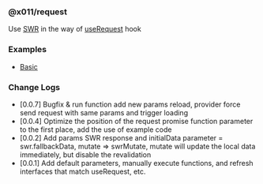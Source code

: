 ### @x011/request

Use [SWR](https://swr.vercel.app/zh-CN) in the way of [useRequest](https://ahooks.js.org/zh-CN/hooks/use-request/index) hook

### Examples
* [Basic](https://github.com/linyupark/zion-request/tree/master/src/example/basic.tsx)

### Change Logs
* [0.0.7] Bugfix & run function add new params reload, provider force send request with same params and trigger loading
* [0.0.4] Optimize the position of the request promise function parameter to the first place, add the use of example code
* [0.0.2] Add params SWR response and initialData parameter = swr.fallbackData, mutate => swrMutate, mutate will update the local data immediately, but disable the revalidation
* [0.0.1] Add default parameters, manually execute functions, and refresh interfaces that match useRequest, etc.

